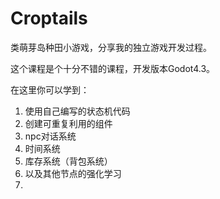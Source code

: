 # Croptails
类萌芽岛种田小游戏，分享我的独立游戏开发过程。

这个课程是个十分不错的课程，开发版本Godot4.3。

在这里你可以学到：

1. 使用自己编写的状态机代码
2. 创建可重复利用的组件
3. npc对话系统
4. 时间系统
5. 库存系统（背包系统）
6. 以及其他节点的强化学习
7. 
